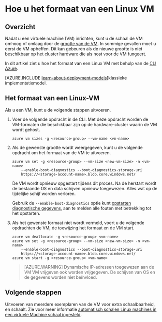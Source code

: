 <properties
   pageTitle="Hoe u het formaat van een Linux VM | Microsoft Azure"
   description="Het vergroten of verkleinen van een virtuele machine van Linux, door de grootte van de VM."
   services="virtual-machines-linux"
   documentationCenter="na"
   authors="mikewasson"
   manager="timlt"
   editor=""
   tags=""/>

<tags
   ms.service="virtual-machines-linux"
   ms.devlang="na"
   ms.topic="article"
   ms.tgt_pltfrm="na"
   ms.workload="infrastructure-services"
   ms.date="05/16/2016"
   ms.author="mikewasson"/>


# <a name="how-to-resize-a-linux-vm"></a>Hoe u het formaat van een Linux VM

## <a name="overview"></a>Overzicht 

Nadat u een virtuele machine (VM) inrichten, kunt u de schaal de VM omhoog of omlaag door de [grootte van de VM][vm-sizes]. In sommige gevallen moet u eerst de VM opheffen. Dit kan gebeuren als de nieuwe grootte is niet beschikbaar op het cluster hardware die als host voor de VM fungeert.

In dit artikel ziet u hoe het formaat van een Linux VM met behulp van de [CLI Azure][azure-cli].

[AZURE.INCLUDE [learn-about-deployment-models](../../includes/learn-about-deployment-models-rm-include.md)]klassieke implementatiemodel.


## <a name="resize-a-linux-vm"></a>Het formaat van een Linux-VM 

Als u een VM, kunt u de volgende stappen uitvoeren.

1. Voer de volgende opdracht in de CLI. Met deze opdracht worden de VM-formaten die beschikbaar zijn op de hardware-cluster waarin de VM wordt gehost.

    ```
    azure vm sizes -g <resource-group> --vm-name <vm-name>
    ```

2. Als de gewenste grootte wordt weergegeven, kunt u de volgende opdracht om het formaat van de VM te uitvoeren.

    ```
    azure vm set -g <resource-group> --vm-size <new-vm-size> -n <vm-name>  
        --enable-boot-diagnostics --boot-diagnostics-storage-uri
        https://<storage-account-name>.blob.core.windows.net/ 
    ```

    De VM wordt opnieuw opgestart tijdens dit proces. Na de herstart wordt de bestaande OS en data schijven opnieuw toegewezen. Alles wat op de tijdelijke schijf worden verloren.

    Gebruik de `--enable-boot-diagnostics` optie kunt [opstarten diagnostische gegevens][boot-diagnostics], aan te melden alle fouten met betrekking tot het opstarten.

3. Als het gewenste formaat niet wordt vermeld, voert u de volgende opdrachten de VM, de toewijzing het formaat en de VM start.

    ```
    azure vm deallocate -g <resource-group> <vm-name>
    azure vm set -g <resource-group> --vm-size <new-vm-size> -n <vm-name>  
        --enable-boot-diagnostics --boot-diagnostics-storage-uri
        https://<storage-account-name>.blob.core.windows.net/ 
    azure vm start -g <resource-group> <vm-name>
    ```

   > [AZURE.WARNING] Dynamische IP-adressen toegewezen aan de VM VM vrijgeven ook worden vrijgegeven. De schijven van OS en de gegevens worden niet beïnvloed.
   
## <a name="next-steps"></a>Volgende stappen

Uitvoeren van meerdere exemplaren van de VM voor extra schaalbaarheid, en schaalt. Zie voor meer informatie [automatisch schalen Linux machines in een virtuele Machine schaal ingesteld][scale-set]. 

<!-- links -->
   
[azure-cli]: ../xplat-cli-install.md
[boot-diagnostics]: https://azure.microsoft.com/en-us/blog/boot-diagnostics-for-virtual-machines-v2/
[scale-set]: ../virtual-machine-scale-sets/virtual-machine-scale-sets-linux-autoscale.md 
[vm-sizes]: virtual-machines-linux-sizes.md